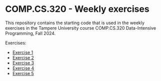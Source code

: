 # COMP.CS.320 - Weekly exercises

This repository contains the starting code that is used in the weekly exercises in the Tampere University course COMP.CS.320 Data-Intensive Programming, Fall 2024.

Exercises:

- [Exercise 1](./ex1)
- [Exercise 2](./ex2)
- [Exercise 3](./ex3)
- [Exercise 4](./ex4)
- [Exercise 5](./ex5)
